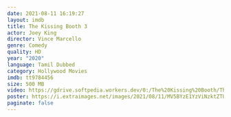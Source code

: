 ```yaml
---
date: 2021-08-11 16:19:27
layout: imdb
title: The Kissing Booth 3
actor: Joey King
director: Vince Marcello
genre: Comedy
quality: HD
year: "2020"
language: Tamil Dubbed
category: Hollywood Movies
imdb: tt9784456
size: 500 MB
video: https://gdrive.softpedia.workers.dev/0:/The%20Kissing%20Booth/The%20Kissing%20Booth%20(2021).mkv
poster: https://i.extraimages.net/images/2021/08/11/MV5BYzE1YzViNzktZTU5N.jpg
paginate: false
---
```

